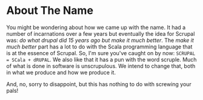 <!--~~~~~~~~~~~~~~~~~~~~~~~~~~~~~~~~~~~~~~~~~~~~~~~~~~~~~~~~~~~~~~~~~~~~~~~~~~~~~~~~~~~~~~~~~~~~~~~~~~~~~~~~~~~~~~~~~~~
  ~ Copyright © 2014 Reactific Software LLC                                                                           ~
  ~                                                                                                                   ~
  ~ This file is part of Scrupal, an Opinionated Web Application Framework.                                           ~
  ~                                                                                                                   ~
  ~ Scrupal is free software: you can redistribute it and/or modify it under the terms                                ~
  ~ of the GNU General Public License as published by the Free Software Foundation,                                   ~
  ~ either version 3 of the License, or (at your option) any later version.                                           ~
  ~                                                                                                                   ~
  ~ Scrupal is distributed in the hope that it will be useful, but WITHOUT ANY WARRANTY;                              ~
  ~ without even the implied warranty of MERCHANTABILITY or FITNESS FOR A PARTICULAR PURPOSE.                         ~
  ~ See the GNU General Public License for more details.                                                              ~
  ~                                                                                                                   ~
  ~ You should have received a copy of the GNU General Public License along with Scrupal.                             ~
  ~ If not, see either: http://www.gnu.org/licenses or http://opensource.org/licenses/GPL-3.0.                        ~
  ~~~~~~~~~~~~~~~~~~~~~~~~~~~~~~~~~~~~~~~~~~~~~~~~~~~~~~~~~~~~~~~~~~~~~~~~~~~~~~~~~~~~~~~~~~~~~~~~~~~~~~~~~~~~~~~~~~~-->

# About The Name
You might be wondering about how we came up with the name. It had a number of incarnations over a few years but
eventually the idea for Scrupal was: *do what drupal did 15 years ago but make it much better*. The *make it much
better* part has a lot to do with the Scala programming language that is at the essence of Scrupal. So, I'm sure
you've caught on by now: ```SCRUPAL = SCala + dRUPAL```. We also like that it has a pun with the word scruple. Much
of what is done in software is unscrupulous. We intend to change that, both in what we produce and how we produce it.

And, no, sorry to disappoint, but this has nothing to do with screwing your pals!
